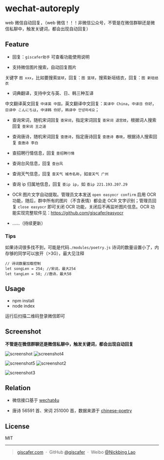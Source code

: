 # wechat-autoreply

web 微信自动回复，（web 微信！！！非微信公众号，不管是在微信群聊还是微信私聊中，触发关键词，都会出现自动回复）

## Feature

- 回复：`giscafer助手` 可查看功能使用说明

- 支持微信图片搜索，自动回复图片

关键字 `图 xxx`，比如要搜索`篮球`，回复：`图 篮球`，搜索新垣结衣，回复：`图 新垣结衣`

- 词典翻译，支持中文与英、日、韩三种互译

中文翻译英文回复 `中译英 中国`，英文翻译中文回复：`英译中 China`，`中译日 你好`，`日译中 こんにちは`，`中译韩 你好`，`韩译中 안녕하세요`；

- 查询宋词，随机宋词回复 `查宋词`，指定宋词回复 `查宋词 退宫妓`，根据词人搜索回复 `查宋词 王之道`

- 查询唐诗，随机宋词回复 `查唐诗`，指定唐诗回复 `查唐诗 春晓`，根据诗人搜索回复 `查唐诗 李白`

- 查招聘行情信息，回复 `查招聘行情`

- 查询台风信息，回复 `查台风`

- 查询天气信息，回复 `查天气 城市名称`，如`查天气 广州`

- 查询 ip 归属地信息，回复 `查ip ip`，如 `查ip 221.193.207.29`

- OCR 图片文字自动提取。管理员文本发送 `open easyocr confirm` 启用 OCR 功能，随后，群中所有的图片（不含表情）都会走 OCR 文字识别；管理员回复 `close easyocr` 即可关闭 OCR 功能，关闭后不再监听图片信息。OCR 功能实现完整软件见：https://github.com/giscafer/easyocr

- ……（持续更新）

### Tips

如果诗词很多找不到，可能是代码`./modules/poetry.js` 诗词的数量设置小了，内存够的同学可以放开（>3G），最大见注释

```
// 诗词数量加载控制
let songLen = 254; //宋词，最大254
let tangLen = 58; //唐诗，最大58
```

## Usage

- npm install
- node index

运行后扫描二维码登录微信即可

## Screenshot

**不管是在微信群聊还是微信私聊中，触发关键词，都会出现自动回复**

![screenshot](./screenshot/screenshot.jpg) ![screenshot4](./screenshot/screenshot4.jpg)

![screenshot5](./screenshot/screenshot5.jpg) ![screenshot2](./screenshot/screenshot2.jpg)

![screenshot3](./screenshot/screenshot3.jpg)

## Relation

- 微信接口基于 [wechat4u](https://github.com/wechaty/wechaty)

- 唐诗 56591 首、宋词 251000 首，数据来源于 [chinese-poetry](https://github.com/chinese-poetry/chinese-poetry)

## License

MIT

---

> [giscafer.com](http://giscafer.com) &nbsp;&middot;&nbsp;
> GitHub [@giscafer](https://github.com/giscafer) &nbsp;&middot;&nbsp;
> Weibo [@Nickbing Lao](https://weibo.com/laohoubin)
